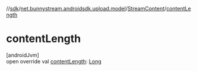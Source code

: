 //[sdk](../../../index.md)/[net.bunnystream.androidsdk.upload.model](../index.md)/[StreamContent](index.md)/[contentLength](content-length.md)

# contentLength

[androidJvm]\
open override val [contentLength](content-length.md): [Long](https://kotlinlang.org/api/latest/jvm/stdlib/kotlin/-long/index.html)
